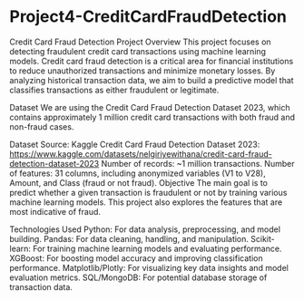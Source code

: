 # Project4-CreditCardFraudDetection

Credit Card Fraud Detection Project
Overview
This project focuses on detecting fraudulent credit card transactions using machine learning models. Credit card fraud detection is a critical area for financial institutions to reduce unauthorized transactions and minimize monetary losses. By analyzing historical transaction data, we aim to build a predictive model that classifies transactions as either fraudulent or legitimate.

Dataset
We are using the Credit Card Fraud Detection Dataset 2023, which contains approximately 1 million credit card transactions with both fraud and non-fraud cases.

Dataset Source: Kaggle Credit Card Fraud Detection Dataset 2023: https://www.kaggle.com/datasets/nelgiriyewithana/credit-card-fraud-detection-dataset-2023
Number of records: ~1 million transactions.
Number of features: 31 columns, including anonymized variables (V1 to V28), Amount, and Class (fraud or not fraud).
Objective
The main goal is to predict whether a given transaction is fraudulent or not by training various machine learning models. This project also explores the features that are most indicative of fraud.

Technologies Used
Python: For data analysis, preprocessing, and model building.
Pandas: For data cleaning, handling, and manipulation.
Scikit-learn: For training machine learning models and evaluating performance.
XGBoost: For boosting model accuracy and improving classification performance.
Matplotlib/Plotly: For visualizing key data insights and model evaluation metrics.
SQL/MongoDB: For potential database storage of transaction data.
